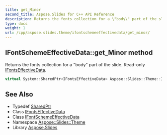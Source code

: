 ```yaml
---
title: get_Minor
second_title: Aspose.Slides for C++ API Reference
description: Returns the fonts collection for a \"body\" part of the slide. Read-only IFontsEffectiveData.
type: docs
weight: 1
url: /cpp/aspose.slides.theme/ifontschemeeffectivedata/get_minor/
---
```

## IFontSchemeEffectiveData::get_Minor method


Returns the fonts collection for a \"body\" part of the slide. Read-only [IFontsEffectiveData](../../../aspose.slides/ifontseffectivedata/).

```cpp
virtual System::SharedPtr<IFontsEffectiveData> Aspose::Slides::Theme::IFontSchemeEffectiveData::get_Minor()=0
```

## See Also

* Typedef [SharedPtr](../../../system/sharedptr/)
* Class [IFontsEffectiveData](../../../aspose.slides/ifontseffectivedata/)
* Class [IFontSchemeEffectiveData](../)
* Namespace [Aspose::Slides::Theme](../../)
* Library [Aspose.Slides](../../../)
